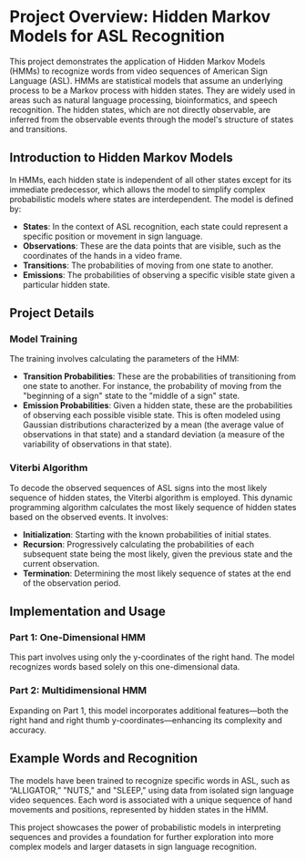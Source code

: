 
# Project Overview: Hidden Markov Models for ASL Recognition

This project demonstrates the application of Hidden Markov Models (HMMs) to recognize words from video sequences of American Sign Language (ASL). HMMs are statistical models that assume an underlying process to be a Markov process with hidden states. They are widely used in areas such as natural language processing, bioinformatics, and speech recognition. The hidden states, which are not directly observable, are inferred from the observable events through the model's structure of states and transitions.

## Introduction to Hidden Markov Models

In HMMs, each hidden state is independent of all other states except for its immediate predecessor, which allows the model to simplify complex probabilistic models where states are interdependent. The model is defined by:

- **States**: In the context of ASL recognition, each state could represent a specific position or movement in sign language.
- **Observations**: These are the data points that are visible, such as the coordinates of the hands in a video frame.
- **Transitions**: The probabilities of moving from one state to another.
- **Emissions**: The probabilities of observing a specific visible state given a particular hidden state.

## Project Details

### Model Training

The training involves calculating the parameters of the HMM:
- **Transition Probabilities**: These are the probabilities of transitioning from one state to another. For instance, the probability of moving from the "beginning of a sign" state to the "middle of a sign" state.
- **Emission Probabilities**: Given a hidden state, these are the probabilities of observing each possible visible state. This is often modeled using Gaussian distributions characterized by a mean (the average value of observations in that state) and a standard deviation (a measure of the variability of observations in that state).

### Viterbi Algorithm

To decode the observed sequences of ASL signs into the most likely sequence of hidden states, the Viterbi algorithm is employed. This dynamic programming algorithm calculates the most likely sequence of hidden states based on the observed events. It involves:
- **Initialization**: Starting with the known probabilities of initial states.
- **Recursion**: Progressively calculating the probabilities of each subsequent state being the most likely, given the previous state and the current observation.
- **Termination**: Determining the most likely sequence of states at the end of the observation period.

## Implementation and Usage

### Part 1: One-Dimensional HMM
This part involves using only the y-coordinates of the right hand. The model recognizes words based solely on this one-dimensional data.

### Part 2: Multidimensional HMM
Expanding on Part 1, this model incorporates additional features—both the right hand and right thumb y-coordinates—enhancing its complexity and accuracy.

## Example Words and Recognition

The models have been trained to recognize specific words in ASL, such as “ALLIGATOR,” "NUTS," and "SLEEP," using data from isolated sign language video sequences. Each word is associated with a unique sequence of hand movements and positions, represented by hidden states in the HMM.

This project showcases the power of probabilistic models in interpreting sequences and provides a foundation for further exploration into more complex models and larger datasets in sign language recognition.
